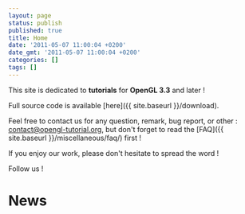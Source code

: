 ```yaml
---
layout: page
status: publish
published: true
title: Home
date: '2011-05-07 11:00:04 +0200'
date_gmt: '2011-05-07 11:00:04 +0200'
categories: []
tags: []
---
```

This site is dedicated to **tutorials** for **OpenGL 3.3** and later !

Full source code is available [here]({{ site.baseurl }}/download).

Feel free to contact us for any question, remark, bug report, or other : <a href="mailto:contact@opengl-tutorial.org">contact@opengl-tutorial.org</a>, but don't forget to read the [FAQ]({{ site.baseurl }}/miscellaneous/faq/) first !

If you enjoy our work, please don't hesitate to spread the word !

Follow us !

<div class="home">

  <h1>News</h1>

</div>
